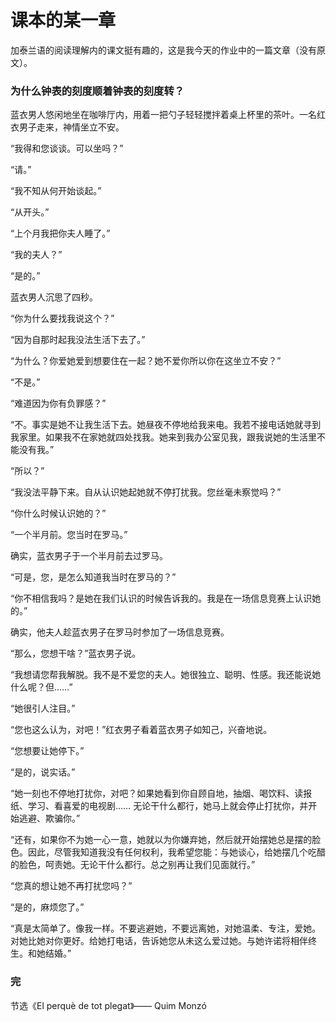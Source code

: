 # 课本的某一章

加泰兰语的阅读理解内的课文挺有趣的，这是我今天的作业中的一篇文章（没有原文）。

### 为什么钟表的刻度顺着钟表的刻度转？

蓝衣男人悠闲地坐在咖啡厅内，用着一把勺子轻轻搅拌着桌上杯里的茶叶。一名红衣男子走来，神情坐立不安。

“我得和您谈谈。可以坐吗？”

“请。”

“我不知从何开始谈起。”

“从开头。”

“上个月我把你夫人睡了。”

“我的夫人？”

“是的。”

蓝衣男人沉思了四秒。

“你为什么要找我说这个？”

“因为自那时起我没法生活下去了。”

“为什么？你爱她爱到想要住在一起？她不爱你所以你在这坐立不安？”

“不是。”

“难道因为你有负罪感？”

“不。事实是她不让我生活下去。她昼夜不停地给我来电。我若不接电话她就寻到我家里。如果我不在家她就四处找我。她来到我办公室见我，跟我说她的生活里不能没有我。”

“所以？”

“我没法平静下来。自从认识她起她就不停打扰我。您丝毫未察觉吗？”

“你什么时候认识她的？”

“一个半月前。您当时在罗马。”

确实，蓝衣男子于一个半月前去过罗马。

“可是，您，是怎么知道我当时在罗马的？”

“你不相信我吗？是她在我们认识的时候告诉我的。我是在一场信息竞赛上认识她的。”

确实，他夫人趁蓝衣男子在罗马时参加了一场信息竞赛。

“那么，您想干啥？”蓝衣男子说。

“我想请您帮我解脱。我不是不爱您的夫人。她很独立、聪明、性感。我还能说她什么呢？但……”

“她很引人注目。”

“您也这么认为，对吧！”红衣男子看着蓝衣男子如知己，兴奋地说。

“您想要让她停下。”

“是的，说实话。”

“她一刻也不停地打扰你，对吧？如果她看到你自顾自地，抽烟、喝饮料、读报纸、学习、看喜爱的电视剧…… 无论干什么都行，她马上就会停止打扰你，并开始逃避、欺骗你。”

“还有，如果你不为她一心一意，她就以为你嫌弃她，然后就开始摆她总是摆的脸色。因此，尽管我知道我没有任何权利，我希望您能：与她谈心，给她摆几个吃醋的脸色，呵责她。无论干什么都行。总之别再让我们见面就行。”

“您真的想让她不再打扰您吗？”

“是的，麻烦您了。”

“真是太简单了。像我一样。不要逃避她，不要远离她，对她温柔、专注，爱她。对她比她对你更好。给她打电话，告诉她您从未这么爱过她。与她许诺将相伴终生。和她结婚。”

### 完

节选《El perquè de tot plegat》—— Quim Monzó